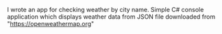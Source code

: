 I wrote an app for checking weather by city name. Simple C# console application which displays weather data from JSON file downloaded from "https://openweathermap.org"

